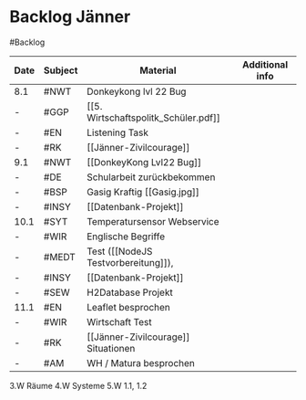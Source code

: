 # Backlog Jänner
#Backlog


| Date | Subject | Material                             | Additional info |
| ---- | ------- | ------------------------------------ | --------------- |
| 8.1  | #NWT    | Donkeykong lvl 22 Bug                |                 |
| -    | #GGP    | [[5. Wirtschaftspolitk_Schüler.pdf]] |                 |
| -    | #EN     | Listening Task                       |                 |
| -    | #RK     | [[Jänner-Zivilcourage]]              |                 |
| 9.1  | #NWT    | [[DonkeyKong Lvl22 Bug]]             |                 |
| -    | #DE     | Schularbeit zurückbekommen           |                 |
| -    | #BSP    | Gasig Kraftig [[Gasig.jpg]]          |                 |
| -    | #INSY   | [[Datenbank-Projekt]]                |                 |
| 10.1 | #SYT    | Temperatursensor Webservice          |                 |
| -    | #WIR    | Englische Begriffe                   |                 |
| -    | #MEDT   | Test ([[NodeJS Testvorbereitung]]),  |                 |
| -    | #INSY   | [[Datenbank-Projekt]]                |                 |
| -    | #SEW    | H2Database Projekt                   |                 |
| 11.1 | #EN     | Leaflet besprochen                   |                 |
| -    | #WIR    | Wirtschaft Test                      |                 |
| -    | #RK     | [[Jänner-Zivilcourage]] Situationen  |                 |
| -    | #AM        | WH / Matura besprochen                                     |                 |



3.W Räume
4.W Systeme
5.W 1.1, 1.2
